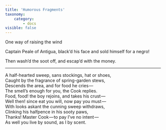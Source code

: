 ```yaml
---
title: 'Humorous Fragments'
taxonomy:
    category:
        - docs
visible: false
---
```


<span class="title">One way of raising the wind</span>

Captain Peale of Antigua, black’d his face and sold himself for a negro!  

Then wash’d the soot off, and escap’d with the money.

---

A half-hearted sweep, sans stockings, hat or shoes,  
Caught by the fragrance of spring-garden stews,  
Descends the area, and for food he cries —   
The smell’s enough for you, the Cook replies.  
Food, food! the boy rejoins, and takes his crust —   
Well then! since eat you will, now pay you must —   
With looks askant the cunning sweep withdraws,  
Clinking his halfpence in his sooty paws,  
Thanks! Master Cook — to pay I’ve no intent —   
As well you live by sound, as I by scent.